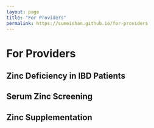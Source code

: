 ```yaml
---
layout: page
title: "For Providers"
permalink: https://sumeishan.github.io/for-providers
---
```


# For Providers 

## Zinc Deficiency in IBD Patients 

## Serum Zinc Screening 

## Zinc Supplementation 

